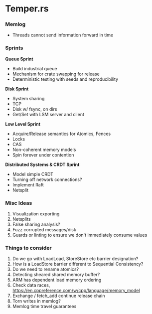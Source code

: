 # Temper.rs

### Memlog

* Threads cannot send information forward in time

### Sprints

**Queue Sprint**
* Build industrial queue
* Mechanism for crate swapping for release
* Deterministic testing with seeds and reproducibility

**Disk Sprint**
* System sharing
* TCP
* Disk w/ fsync, on dirs
* Get/Set with LSM server and client

**Low Level Sprint**
* Acquire/Release semantics for Atomics, Fences
* Locks
* CAS
* Non-coherent memory models
* Spin forever under contention

**Distributed Systems & CRDT Sprint**
* Model simple CRDT
* Turning off network connections?
* Implement Raft
* Netsplit

### Misc Ideas

1) Visualization exporting
2) Netsplits
3) False sharing analysis?
4) Fuzz corrupted messages/disk
5) Guards or linting to ensure we don't immediately consume values

### Things to consider

1) Do we go with LoadLoad, StoreStore etc barrier designation?
2) How is a LoadStore barrier different to Sequential Consistency?
3) Do we need to rename atomics?
4) Detecting sheared shared memory buffer?
5) ARM has dependent load memory ordering
6) Check data races, https://en.cppreference.com/w/cpp/language/memory_model
7) Exchange / fetch_add continue release chain
8) Torn writes in memlog?
9) Memlog time travel guarantees